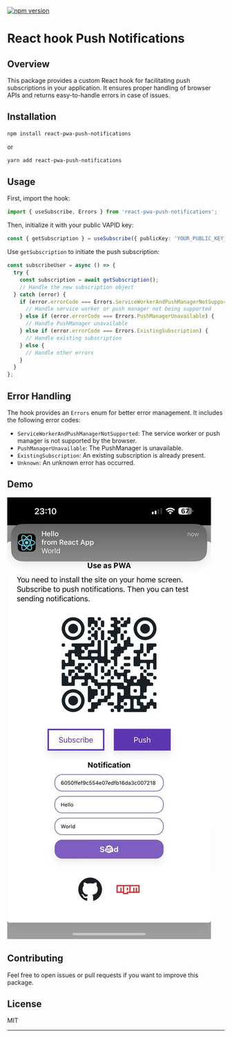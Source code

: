 [![npm version](https://badge.fury.io/js/react-hook-webauthn.svg)](https://badge.fury.io/js/react-pwa-push-notifications)
# React hook Push Notifications

## Overview

This package provides a custom React hook for facilitating push subscriptions in your application. It ensures proper handling of browser APIs and returns easy-to-handle errors in case of issues.

## Installation

```bash
npm install react-pwa-push-notifications
```

or

```bash
yarn add react-pwa-push-notifications
```

## Usage

First, import the hook:

```typescript
import { useSubscribe, Errors } from 'react-pwa-push-notifications';
```

Then, initialize it with your public VAPID key:

```typescript
const { getSubscription } = useSubscribe({ publicKey: 'YOUR_PUBLIC_KEY_HERE' });
```

Use `getSubscription` to initiate the push subscription:

```typescript
const subscribeUser = async () => {
  try {
    const subscription = await getSubscription();
    // Handle the new subscription object
  } catch (error) {
    if (error.errorCode === Errors.ServiceWorkerAndPushManagerNotSupported) {
      // Handle service worker or push manager not being supported
    } else if (error.errorCode === Errors.PushManagerUnavailable) {
      // Handle PushManager unavailable
    } else if (error.errorCode === Errors.ExistingSubscription) {
      // Handle existing subscription
    } else {
      // Handle other errors
    }
  }
};
```

## Error Handling

The hook provides an `Errors` enum for better error management. It includes the following error codes:

- `ServiceWorkerAndPushManagerNotSupported`: The service worker or push manager is not supported by the browser.
- `PushManagerUnavailable`: The PushManager is unavailable.
- `ExistingSubscription`: An existing subscription is already present.
- `Unknown`: An unknown error has occurred.

## Demo
![demo](./img/demo.jpg)

## Contributing

Feel free to open issues or pull requests if you want to improve this package.

## License

MIT

---
